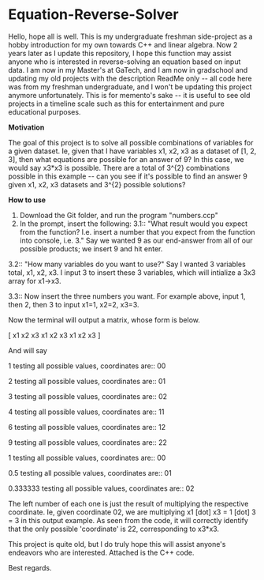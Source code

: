 # Equation-Reverse-Solver
Hello, hope all is well. This is my undergraduate freshman side-project as a hobby introduction for my own towards C++ and linear algebra. Now 2 years later as I update this repository, I hope this function may assist anyone who is interested in reverse-solving an equation based on input data. I am now in my Master's at GaTech, and I am now in gradschool and updating my old projects with the description ReadMe only -- all code here was from my freshman undergraduate, and I won't be updating this project anymore unfortunately. This is for memento's sake -- it is useful to see old projects in a timeline scale such as this for entertainment and pure educational purposes.

**Motivation**

The goal of this project is to solve all possible combinations of variables for a given dataset. Ie, given that I have variables x1, x2, x3 as a dataset of [1, 2, 3], then what equations are possible for an answer of 9? In this case, we would say x3*x3 is possible. There are a total of 3^{2} combinations possible in this example -- can you see if it's possible to find an answer 9 given x1, x2, x3 datasets and 3^{2} possible solutions?

**How to use**

1. Download the Git folder, and run the program "numbers.ccp" 
2. In the prompt, insert the following:
  3.1:: "What result would you expect from the function? 
        I.e. insert a number that you expect from the function into console, i.e. 3."
        Say we wanted 9 as our end-answer from all of our possible products; we insert 9 and hit enter.
        
  3.2:: "How many variables do you want to use?"
        Say I wanted 3 variables total, x1, x2, x3. I input 3 to insert these 3 variables, which will intialize a 3x3 array for x1->x3.
        
  3.3:: Now insert the three numbers you want. For example above, input 1, then 2, then 3 to input x1=1, x2=2, x3=3.
  
  Now the terminal will output a matrix, whose form is below.
  
  [ x1 x2 x3
  x1 x2 x3
  x1 x2 x3 ]
  
  And will say
  
1 testing all possible values, coordinates are:: 00

2 testing all possible values, coordinates are:: 01

3 testing all possible values, coordinates are:: 02

4 testing all possible values, coordinates are:: 11

6 testing all possible values, coordinates are:: 12

9 testing all possible values, coordinates are:: 22

1 testing all possible values, coordinates are:: 00

0.5 testing all possible values, coordinates are:: 01

0.333333 testing all possible values, coordinates are:: 02

The left number of each one is just the result of multiplying the respective coordinate. Ie, given coordinate 02, we are multiplying x1 \[dot\] x3 = 1 \[dot\] 3 = 3 in this output example. As seen from the code, it will correctly identify that the only possible 'coordinate' is 22, corresponding to x3*x3. 

This project is quite old, but I do truly hope this will assist anyone's endeavors who are interested. Attached is the C++ code.

Best regards.

